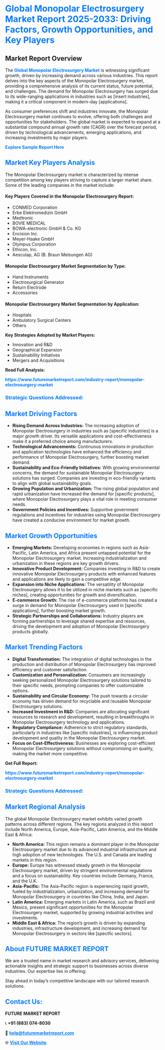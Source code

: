 <h1 style="color: #007BFF;">Global Monopolar Electrosurgery Market Report 2025-2033: Driving Factors, Growth Opportunities, and Key Players</h1>

<section id="overview">
<h2>Market Report Overview</h2>
<p>The <a href="https://www.futuremarketreport.com/industry-report/monopolar-electrosurgery-market" style="color: #007BFF; text-decoration: none;"><strong>Global Monopolar Electrosurgery Market</strong></a> is witnessing significant growth, driven by increasing demand across various industries. This report delves into the key aspects of the Monopolar Electrosurgery market, providing a comprehensive analysis of its current status, future potential, and challenges. The demand for Monopolar Electrosurgery has surged due to its wide-ranging applications in industries such as [insert industries], making it a critical component in modern-day [applications].</p>
<p>As consumer preferences shift and industries innovate, the Monopolar Electrosurgery market continues to evolve, offering both challenges and opportunities for stakeholders. The global market is expected to expand at a substantial compound annual growth rate (CAGR) over the forecast period, driven by technological advancements, emerging applications, and increasing investments by major players.</p>
</section>

<section id="overview">
<p><a href="https://www.futuremarketreport.com/request-sample/reportId=77120" style="color: #007BFF; text-decoration: none;"><strong>Explore Sample Report Here</strong></a></p>
</section>

<section id="key-players">
<h2 style="color: #007BFF;">Market Key Players Analysis</h2>
<p>The Monopolar Electrosurgery market is characterized by intense competition among key players striving to capture a larger market share. Some of the leading companies in the market include:</p>
<h4>Key Players Covered in the Monopolar Electrosurgery Report:</h4>
<ul><li>CONMED Corporation</li><li>Erbe Elektromedizin GmbH</li><li>Medtronic</li><li>BOVIE MEDICAL</li><li>BOWA-electronic GmbH &amp; Co. KG</li><li>Encision Inc.</li><li>Meyer-Haake GmbH</li><li>Olympus Corporation</li><li>Ethicon, Inc.</li><li>Aesculap, AG (B. Braun Melsungen AG)</li></ul>
<h4>Monopolar Electrosurgery Market Segmentation by Type:</h4>
<ul><li>Hand Instruments</li><li>Electrosurgical Generator</li><li>Return Electrode</li><li>Accessories</li></ul>

<h4>Monopolar Electrosurgery Market Segmentation by Application:</h4>
<ul><li>Hospitals</li><li>Ambulatory Surgical Centers</li><li>Others</li></ul>
<p><strong>Key Strategies Adopted by Market Players:</strong></p>
<ul>
<li>Innovation and R&D</li>
<li>Geographical Expansion</li>
<li>Sustainability Initiatives</li>
<li>Mergers and Acquisitions</li>
</ul>
</section>

<section>
<p><strong>Read Full Analysis: </strong></p><a href="https://www.futuremarketreport.com/industry-report/monopolar-electrosurgery-market" style="color: #007BFF; text-decoration: none;"><strong>https://www.futuremarketreport.com/industry-report/monopolar-electrosurgery-market</strong></a>
<h3 style="color: #007BFF;">Strategic Questions Addressed:</h3>
</section>

<section id="driving-factors">
<h2 style="color: #007BFF;">Market Driving Factors</h2>
<ul>
<li><strong>Rising Demand Across Industries:</strong> The increasing adoption of Monopolar Electrosurgery in industries such as [specific industries] is a major growth driver. Its versatile applications and cost-effectiveness make it a preferred choice among manufacturers.</li>
<li><strong>Technological Advancements:</strong> Continuous innovations in production and application technologies have enhanced the efficiency and performance of Monopolar Electrosurgery, further boosting market demand.</li>
<li><strong>Sustainability and Eco-Friendly Initiatives:</strong> With growing environmental concerns, the demand for sustainable Monopolar Electrosurgery solutions has surged. Companies are investing in eco-friendly variants to align with global sustainability goals.</li>
<li><strong>Growing Population and Urbanization:</strong> The rising global population and rapid urbanization have increased the demand for [specific products], where Monopolar Electrosurgery plays a vital role in meeting consumer needs.</li>
<li><strong>Government Policies and Incentives:</strong> Supportive government regulations and incentives for industries using Monopolar Electrosurgery have created a conducive environment for market growth.</li>
</ul>
</section>

<section id="growth-opportunities">
<h2 style="color: #007BFF;">Market Growth Opportunities</h2>
<ul>
<li><strong>Emerging Markets:</strong> Developing economies in regions such as Asia-Pacific, Latin America, and Africa present untapped potential for the Monopolar Electrosurgery market. Increasing industrialization and urbanization in these regions are key growth drivers.</li>
<li><strong>Innovative Product Development:</strong> Companies investing in R&D to create innovative Monopolar Electrosurgery products with enhanced features and applications are likely to gain a competitive edge.</li>
<li><strong>Expansion into Niche Applications:</strong> The versatility of Monopolar Electrosurgery allows it to be utilized in niche markets such as [specific niches], creating opportunities for growth and diversification.</li>
<li><strong>E-commerce Growth:</strong> The rise of e-commerce platforms has created a surge in demand for Monopolar Electrosurgery used in [specific applications], further boosting market growth.</li>
<li><strong>Strategic Partnerships and Collaborations:</strong> Industry players are forming partnerships to leverage shared expertise and resources, driving the development and adoption of Monopolar Electrosurgery products globally.</li>
</ul>
</section>

<section id="trending-factors">
<h2 style="color: #007BFF;">Market Trending Factors</h2>
<ul>
<li><strong>Digital Transformation:</strong> The integration of digital technologies in the production and distribution of Monopolar Electrosurgery has improved efficiency and customer satisfaction.</li>
<li><strong>Customization and Personalization:</strong> Consumers are increasingly seeking personalized Monopolar Electrosurgery solutions tailored to their specific needs, prompting companies to offer customizable options.</li>
<li><strong>Sustainability and Circular Economy:</strong> The push towards a circular economy has driven demand for recyclable and reusable Monopolar Electrosurgery solutions.</li>
<li><strong>Increased Investment in R&D:</strong> Companies are allocating significant resources to research and development, resulting in breakthroughs in Monopolar Electrosurgery technology and applications.</li>
<li><strong>Regulatory Compliance:</strong> Adherence to strict regulatory standards, particularly in industries like [specific industries], is influencing product development and quality in the Monopolar Electrosurgery market.</li>
<li><strong>Focus on Cost-Effectiveness:</strong> Businesses are exploring cost-efficient Monopolar Electrosurgery solutions without compromising on quality, making the market more competitive.</li>
</ul>
</section>

<section>
<p><strong>Get Full Report: </strong></p><a href="https://www.futuremarketreport.com/industry-report/monopolar-electrosurgery-market" style="color: #007BFF; text-decoration: none;"><strong>https://www.futuremarketreport.com/industry-report/monopolar-electrosurgery-market</strong></a>
<h3 style="color: #007BFF;">Strategic Questions Addressed:</h3>
</section>


<section id="regional-analysis">
<h2 style="color: #007BFF;">Market Regional Analysis</h2>
<p>The global Monopolar Electrosurgery market exhibits varied growth patterns across different regions. The key regions analyzed in this report include North America, Europe, Asia-Pacific, Latin America, and the Middle East & Africa:</p>
<ul>
<li><strong>North America:</strong> This region remains a dominant player in the Monopolar Electrosurgery market due to its advanced industrial infrastructure and high adoption of new technologies. The U.S. and Canada are leading markets in this region.</li>
<li><strong>Europe:</strong> Europe has witnessed steady growth in the Monopolar Electrosurgery market, driven by stringent environmental regulations and a focus on sustainability. Key countries include Germany, France, and the U.K.</li>
<li><strong>Asia-Pacific:</strong> The Asia-Pacific region is experiencing rapid growth, fueled by industrialization, urbanization, and increasing demand for Monopolar Electrosurgery in countries like China, India, and Japan.</li>
<li><strong>Latin America:</strong> Emerging markets in Latin America, such as Brazil and Mexico, present significant opportunities for the Monopolar Electrosurgery market, supported by growing industrial activities and investments.</li>
<li><strong>Middle East & Africa:</strong> The region’s growth is driven by expanding industries, infrastructure development, and increasing demand for Monopolar Electrosurgery in sectors like [specific sectors].</li>
</ul>
</section>

<footer>
<h2 style="color: #007BFF;">About FUTURE MARKET REPORT</h2>
<p>We are a trusted name in market research and advisory services, delivering actionable insights and strategic support to businesses across diverse industries. Our expertise lies in offering:</p>

<p>Stay ahead in today’s competitive landscape with our tailored research solutions.</p>

<h2 style="color: #007BFF;">Contact Us:</h2>
<p><strong>FUTURE MARKET REPORT</strong></p>
<p>📞 <strong>+91 (883) 074-8030</strong></p>
<p>📧 <strong><a href="mailto:help@futuremarketreport.com" style="color: #007BFF;">help@futuremarketreport.com</a></strong></p>
<p>🌐 <strong><a href="https://www.futuremarketreport.com/" style="color: #007BFF;">Visit Our Website</a></strong></p>
</footer>